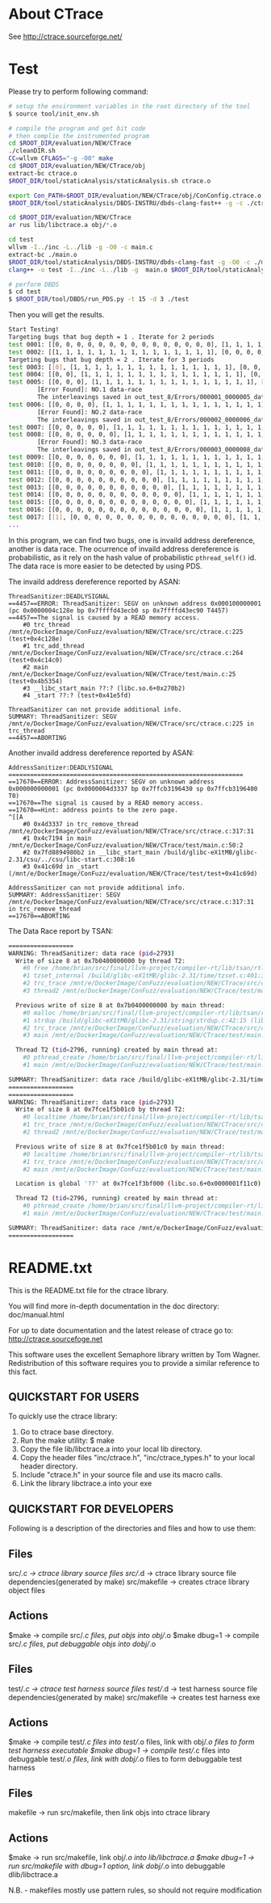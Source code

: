 # About CTrace

See http://ctrace.sourceforge.net/

# Test

Please try to perform following command:

```sh
# setup the environment variables in the root directory of the tool
$ source tool/init_env.sh

# compile the program and get bit code
# then complie the instrumented program
cd $ROOT_DIR/evaluation/NEW/CTrace
./cleanDIR.sh
CC=wllvm CFLAGS="-g -O0" make
cd $ROOT_DIR/evaluation/NEW/CTrace/obj
extract-bc ctrace.o
$ROOT_DIR/tool/staticAnalysis/staticAnalysis.sh ctrace.o

export Con_PATH=$ROOT_DIR/evaluation/NEW/CTrace/obj/ConConfig.ctrace.o
$ROOT_DIR/tool/staticAnalysis/DBDS-INSTRU/dbds-clang-fast++ -g -c ./ctrace.o.bc -o ctrace.o -lpthread -ldl -fsanitize=thread

cd $ROOT_DIR/evaluation/NEW/CTrace
ar rus lib/libctrace.a obj/*.o

cd test
wllvm -I../inc -L../lib -g -O0 -c main.c
extract-bc ./main.o
$ROOT_DIR/tool/staticAnalysis/DBDS-INSTRU/dbds-clang-fast -g -O0 -c ./main.o.bc -o main.o
clang++ -o test -I../inc -L../lib -g  main.o $ROOT_DIR/tool/staticAnalysis/DBDS-INSTRU/DBDSFunction.o ../obj/ctrace.o -lpthread -ldl -fsanitize=thread

# perform DBDS
$ cd test
$ $ROOT_DIR/tool/DBDS/run_PDS.py -t 15 -d 3 ./test
```

Then you will get the results.

```sh
Start Testing!
Targeting bugs that bug depth = 1 . Iterate for 2 periods
test 0001: [[0, 0, 0, 0, 0, 0, 0, 0, 0, 0, 0, 0, 0, 0, 0], [1, 1, 1, 1, 1, 1, 1, 1, 1, 1, 1, 1, 1, 1, 1]]
test 0002: [[1, 1, 1, 1, 1, 1, 1, 1, 1, 1, 1, 1, 1, 1, 1], [0, 0, 0, 0, 0, 0, 0, 0, 0, 0, 0, 0, 0, 0, 0]]
Targeting bugs that bug depth = 2 . Iterate for 3 periods
test 0003: [[0], [1, 1, 1, 1, 1, 1, 1, 1, 1, 1, 1, 1, 1, 1, 1], [0, 0, 0, 0, 0, 0, 0, 0, 0, 0, 0, 0, 0, 0]]
test 0004: [[0, 0], [1, 1, 1, 1, 1, 1, 1, 1, 1, 1, 1, 1, 1, 1, 1], [0, 0, 0, 0, 0, 0, 0, 0, 0, 0, 0, 0, 0]]
test 0005: [[0, 0, 0], [1, 1, 1, 1, 1, 1, 1, 1, 1, 1, 1, 1, 1, 1, 1], [0, 0, 0, 0, 0, 0, 0, 0, 0, 0, 0, 0]]
        [Error Found]: NO.1 data-race
        The interleavings saved in out_test_8/Errors/000001_0000005_data-race
test 0006: [[0, 0, 0, 0], [1, 1, 1, 1, 1, 1, 1, 1, 1, 1, 1, 1, 1, 1, 1], [0, 0, 0, 0, 0, 0, 0, 0, 0, 0, 0]]
        [Error Found]: NO.2 data-race
        The interleavings saved in out_test_8/Errors/000002_0000006_data-race
test 0007: [[0, 0, 0, 0, 0], [1, 1, 1, 1, 1, 1, 1, 1, 1, 1, 1, 1, 1, 1, 1], [0, 0, 0, 0, 0, 0, 0, 0, 0, 0]]
test 0008: [[0, 0, 0, 0, 0, 0], [1, 1, 1, 1, 1, 1, 1, 1, 1, 1, 1, 1, 1, 1, 1], [0, 0, 0, 0, 0, 0, 0, 0, 0]]
        [Error Found]: NO.3 data-race
        The interleavings saved in out_test_8/Errors/000003_0000008_data-race
test 0009: [[0, 0, 0, 0, 0, 0, 0], [1, 1, 1, 1, 1, 1, 1, 1, 1, 1, 1, 1, 1, 1, 1], [0, 0, 0, 0, 0, 0, 0, 0]]
test 0010: [[0, 0, 0, 0, 0, 0, 0, 0], [1, 1, 1, 1, 1, 1, 1, 1, 1, 1, 1, 1, 1, 1, 1], [0, 0, 0, 0, 0, 0, 0]]
test 0011: [[0, 0, 0, 0, 0, 0, 0, 0, 0], [1, 1, 1, 1, 1, 1, 1, 1, 1, 1, 1, 1, 1, 1, 1], [0, 0, 0, 0, 0, 0]]
test 0012: [[0, 0, 0, 0, 0, 0, 0, 0, 0, 0], [1, 1, 1, 1, 1, 1, 1, 1, 1, 1, 1, 1, 1, 1, 1], [0, 0, 0, 0, 0]]
test 0013: [[0, 0, 0, 0, 0, 0, 0, 0, 0, 0, 0], [1, 1, 1, 1, 1, 1, 1, 1, 1, 1, 1, 1, 1, 1, 1], [0, 0, 0, 0]]
test 0014: [[0, 0, 0, 0, 0, 0, 0, 0, 0, 0, 0, 0], [1, 1, 1, 1, 1, 1, 1, 1, 1, 1, 1, 1, 1, 1, 1], [0, 0, 0]]
test 0015: [[0, 0, 0, 0, 0, 0, 0, 0, 0, 0, 0, 0, 0], [1, 1, 1, 1, 1, 1, 1, 1, 1, 1, 1, 1, 1, 1, 1], [0, 0]]
test 0016: [[0, 0, 0, 0, 0, 0, 0, 0, 0, 0, 0, 0, 0, 0], [1, 1, 1, 1, 1, 1, 1, 1, 1, 1, 1, 1, 1, 1, 1], [0]]
test 0017: [[1], [0, 0, 0, 0, 0, 0, 0, 0, 0, 0, 0, 0, 0, 0, 0], [1, 1, 1, 1, 1, 1, 1, 1, 1, 1, 1, 1, 1, 1]]
...
```

In this program, we can find two bugs, one is invaild address dereference, another is data race.
The ocurrence of invaild address dereference is probabilistic, as it rely on the hash value of probabilistic `pthread_self()` id.
The data race is more easier to be detected by using PDS.



The invaild address dereference reported by ASAN:
```
ThreadSanitizer:DEADLYSIGNAL
==4457==ERROR: ThreadSanitizer: SEGV on unknown address 0x000100000001 (pc 0x0000004c128e bp 0x7ffffd43ecb0 sp 0x7ffffd43ec90 T4457)
==4457==The signal is caused by a READ memory access.
    #0 trc_thread /mnt/e/DockerImage/ConFuzz/evaluation/NEW/CTrace/src/ctrace.c:225 (test+0x4c128e)
    #1 trc_add_thread /mnt/e/DockerImage/ConFuzz/evaluation/NEW/CTrace/src/ctrace.c:264 (test+0x4c14c0)
    #2 main /mnt/e/DockerImage/ConFuzz/evaluation/NEW/CTrace/test/main.c:25 (test+0x4b5354)
    #3 __libc_start_main ??:? (libc.so.6+0x270b2)
    #4 _start ??:? (test+0x41e5fd)

ThreadSanitizer can not provide additional info.
SUMMARY: ThreadSanitizer: SEGV /mnt/e/DockerImage/ConFuzz/evaluation/NEW/CTrace/src/ctrace.c:225 in trc_thread
==4457==ABORTING
```

Another invaild address dereference reported by ASAN:
```
AddressSanitizer:DEADLYSIGNAL
=================================================================
==17670==ERROR: AddressSanitizer: SEGV on unknown address 0x000000000001 (pc 0x0000004d3337 bp 0x7ffcb3196430 sp 0x7ffcb3196400 T0)
==17670==The signal is caused by a READ memory access.
==17670==Hint: address points to the zero page.
^[[A
    #0 0x4d3337 in trc_remove_thread /mnt/e/DockerImage/ConFuzz/evaluation/NEW/CTrace/src/ctrace.c:317:31
    #1 0x4c7194 in main /mnt/e/DockerImage/ConFuzz/evaluation/NEW/CTrace/test/main.c:50:2
    #2 0x7fd8894980b2 in __libc_start_main /build/glibc-eX1tMB/glibc-2.31/csu/../csu/libc-start.c:308:16
    #3 0x41c69d in _start (/mnt/e/DockerImage/ConFuzz/evaluation/NEW/CTrace/test/test+0x41c69d)

AddressSanitizer can not provide additional info.
SUMMARY: AddressSanitizer: SEGV /mnt/e/DockerImage/ConFuzz/evaluation/NEW/CTrace/src/ctrace.c:317:31 in trc_remove_thread
==17670==ABORTING
```

The Data Race report by TSAN:

```sh
==================
WARNING: ThreadSanitizer: data race (pid=2793)
  Write of size 8 at 0x7b0400000000 by thread T2:
    #0 free /home/brian/src/final/llvm-project/compiler-rt/lib/tsan/rtl/tsan_interceptors_posix.cpp:707:3 (test+0x424b08)
    #1 tzset_internal /build/glibc-eX1tMB/glibc-2.31/time/tzset.c:401:3 (libc.so.6+0xd51b1)
    #2 trc_trace /mnt/e/DockerImage/ConFuzz/evaluation/NEW/CTrace/src/ctrace.c:787:12 (test+0x4c2fe3)
    #3 thread2 /mnt/e/DockerImage/ConFuzz/evaluation/NEW/CTrace/test/main.c:79:2 (test+0x4b5972)

  Previous write of size 8 at 0x7b0400000000 by main thread:
    #0 malloc /home/brian/src/final/llvm-project/compiler-rt/lib/tsan/rtl/tsan_interceptors_posix.cpp:651:5 (test+0x4244b4)
    #1 strdup /build/glibc-eX1tMB/glibc-2.31/string/strdup.c:42:15 (libc.so.6+0xa250e)
    #2 trc_trace /mnt/e/DockerImage/ConFuzz/evaluation/NEW/CTrace/src/ctrace.c:787:12 (test+0x4c2fe3)
    #3 main /mnt/e/DockerImage/ConFuzz/evaluation/NEW/CTrace/test/main.c:42:2 (test+0x4b54b9)

  Thread T2 (tid=2796, running) created by main thread at:
    #0 pthread_create /home/brian/src/final/llvm-project/compiler-rt/lib/tsan/rtl/tsan_interceptors_posix.cpp:962:3 (test+0x425d7b)
    #1 main /mnt/e/DockerImage/ConFuzz/evaluation/NEW/CTrace/test/main.c:34:5 (test+0x4b541b)

SUMMARY: ThreadSanitizer: data race /build/glibc-eX1tMB/glibc-2.31/time/tzset.c:401:3 in tzset_internal
==================
==================
WARNING: ThreadSanitizer: data race (pid=2793)
  Write of size 8 at 0x7fce1f5b01c0 by thread T2:
    #0 localtime /home/brian/src/final/llvm-project/compiler-rt/lib/tsan/../sanitizer_common/sanitizer_common_interceptors.inc:1330:3 (test+0x4327f7)
    #1 trc_trace /mnt/e/DockerImage/ConFuzz/evaluation/NEW/CTrace/src/ctrace.c:787:12 (test+0x4c2fe3)
    #2 thread2 /mnt/e/DockerImage/ConFuzz/evaluation/NEW/CTrace/test/main.c:79:2 (test+0x4b5972)

  Previous write of size 8 at 0x7fce1f5b01c0 by main thread:
    #0 localtime /home/brian/src/final/llvm-project/compiler-rt/lib/tsan/../sanitizer_common/sanitizer_common_interceptors.inc:1330:3 (test+0x4327f7)
    #1 trc_trace /mnt/e/DockerImage/ConFuzz/evaluation/NEW/CTrace/src/ctrace.c:787:12 (test+0x4c2fe3)
    #2 main /mnt/e/DockerImage/ConFuzz/evaluation/NEW/CTrace/test/main.c:42:2 (test+0x4b54b9)

  Location is global '??' at 0x7fce1f3bf000 (libc.so.6+0x0000001f11c0)

  Thread T2 (tid=2796, running) created by main thread at:
    #0 pthread_create /home/brian/src/final/llvm-project/compiler-rt/lib/tsan/rtl/tsan_interceptors_posix.cpp:962:3 (test+0x425d7b)
    #1 main /mnt/e/DockerImage/ConFuzz/evaluation/NEW/CTrace/test/main.c:34:5 (test+0x4b541b)

SUMMARY: ThreadSanitizer: data race /mnt/e/DockerImage/ConFuzz/evaluation/NEW/CTrace/src/ctrace.c:787:12 in trc_trace
==================
```

# README.txt

This is the README.txt file for the ctrace library.

You will find more in-depth documentation in the doc directory:
doc/manual.html

For up to date documentation and the latest release of ctrace go to:
http://ctrace.sourcefoge.net

This software uses the excellent Semaphore library written by 
Tom Wagner. Redistribution of this software requires you to 
provide a similar reference to this fact.


QUICKSTART FOR USERS
--------------------
To quickly use the ctrace library:
1. Go to ctrace base directory.
2. Run the make utility: 
	$ make
3. Copy the file lib/libctrace.a into your local lib directory.
4. Copy the header files "inc/ctrace.h", "inc/ctrace_types.h" to 
   your local header directory. 
5. Include "ctrace.h" in your source file and use its macro calls.
6. Link the library libctrace.a into your exe


QUICKSTART FOR DEVELOPERS
-------------------------
Following is a description of the directories and files and how to use them:

Files
-----
src/*.c		-> ctrace library source files
src/*.d		-> ctrace library source file dependencies(generated by make)
src/makefile	-> creates ctrace library object files

Actions
-------
$make		-> compile src/*.c files, put objs into obj/*.o 
$make dbug=1	-> compile src/*.c files, put debuggable objs into dobj/*.o 
 

Files
-----
test/*.c	-> ctrace test harness source files
test/*.d	-> test harness source file dependencies(generated by make)
src/makefile	-> creates test harness exe 

Actions
-------
$make		-> compile test/*.c files into test/*.o files, link
		   with obj/*.o files to form test harness executable 
$make dbug=1	-> compile test/*.c files into debuggable test/*.o files, 
		   link with dobj/*.o files to form debuggable test harness
			

Files
-----
makefile	-> run src/makefile, then link objs into ctrace library

Actions
-------
$make		-> run src/makefile, link obj/*.o into lib/libctrace.a
$make dbug=1	-> run src/makefile with dbug=1 option, link dobj/*.o
   		   into debuggable dlib/libctrace.a

N.B. - makefiles mostly use pattern rules, so should not require modification


